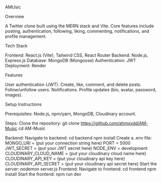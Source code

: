 AMUsic

Overview

A Twitter clone built using the MERN stack and Vite. Core features include posting, authentication, following, liking, commenting, notifications, and profile management.


Tech Stack

  Frontend: React.js (Vite), Tailwind CSS, React Router
  Backend: Node.js, Express.js
  Database: MongoDB (Mongoose)
  Authentication: JWT
  Deployment: Render


Features

  User authentication (JWT).
  Create, like, comment, and delete posts.
  Follow/unfollow users.
  Notifications.
  Profile updates (bio, avatar, password, images).


Setup Instructions

  Prerequisites: Node.js, npm/yarn, MongoDB, Cloudinary account.
  
  Steps:
    Clone the repository:
      git clone https://github.com/ahmxxdd/AM-Music 
      cd AM-Music
  
  Backend:
    Navigate to backend:
      cd backend
      npm install
    Create a .env file:
      MONGO_URI = (put your connection string here)
      PORT = 5000
      JWT_SECRET = (put your JWT secret here)
      NODE_ENV = development
      CLOUDINARY_CLOUD_NAME = (put your cloudinary cloud name here)
      CLOUDINARY_API_KEY = (put your cloudinary api key here)
      CLOUDINARY_API_SECRET = (put your cloudinary api secret here)
    Start the server:
      nodemon server.js
  Frontend:
    Navigate to frontend:
      cd frontend
      npm install
    Start the frontend:
      npm run dev



